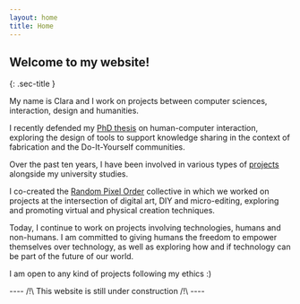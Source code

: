 ```yaml
---
layout: home
title: Home
---
```

## Welcome to my website!
{: .sec-title }

My name is Clara and I work on projects between computer sciences, interaction, design and humanities.
 
I recently defended my [PhD thesis]({{site.url}}/research) on human-computer interaction, exploring the design of tools to support knowledge sharing in the context of fabrication and the Do-It-Yourself communities. 

Over the past ten years, I have been involved in various types of [projects]({{site.url}}/projects) alongside my university studies.

I co-created the [Random Pixel Order]({{site.url}}/randompixelorder) collective in which we worked on projects at the intersection of digital art, DIY and micro-editing, exploring and promoting virtual and physical creation techniques.

Today, I continue to work on projects involving technologies, humans and non-humans. 
I am committed to giving humans the freedom to empower themselves over technology, as well as exploring how and if technology can be part of the future of our world.

I am open to any kind of projects following my ethics :)

---- /!\ This website is still under construction /!\ ----